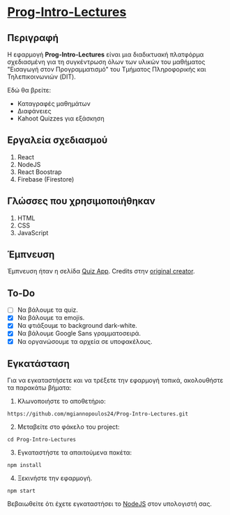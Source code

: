 # [Prog-Intro-Lectures](https://progintrolectures.netlify.app/)

## Περιγραφή
Η εφαρμογή **Prog-Intro-Lectures** είναι μια διαδικτυακή πλατφόρμα σχεδιασμένη για τη συγκέντρωση όλων των υλικών του μαθήματος "Εισαγωγή στον Προγραμματισμό" του Τμήματος Πληροφορικής και Τηλεπικοινωνιών (DIT).

Εδώ θα βρείτε:
- Καταγραφές μαθημάτων
- Διαφάνειες
- Kahoot Quizzes για εξάσκηση

## Εργαλεία σχεδιασμού
1. React
2. NodeJS
3. React Boostrap
4. Firebase (Firestore)

## Γλώσσες που χρησιμοποιήθηκαν
1. HTML
2. CSS
3. JavaScript

## Έμπνευση
Έμπνευση ήταν η σελίδα [Quiz App](https://starlit-daffodil-2e4733.netlify.app/). Credits στην [original creator](https://github.com/matinanadali).

## To-Do

- [ ] Να βάλουμε τα quiz.
- [X] Να βάλουμε τα emojis.
- [X] Να φτιάξουμε το background dark-white.
- [X] Να βάλουμε Google Sans γραμματοσειρά.
- [X] Να οργανώσουμε τα αρχεία σε υποφακέλους.

## Εγκατάσταση
Για να εγκαταστήσετε και να τρέξετε την εφαρμογή τοπικά, ακολουθήστε τα παρακάτω βήματα:

1. Κλωνοποιήστε το αποθετήριο:
```console
https://github.com/mgiannopoulos24/Prog-Intro-Lectures.git
```
2. Μεταβείτε στο φάκελο του project:
```console
cd Prog-Intro-Lectures
```
3. Εγκαταστήστε τα απαιτούμενα πακέτα:
```console
npm install
```
4. Ξεκινήστε την εφαρμογή.
```console
npm start
```

Βεβαιωθείτε ότι έχετε εγκαταστήσει το [NodeJS](https://nodejs.org/en) στον υπολογιστή σας.